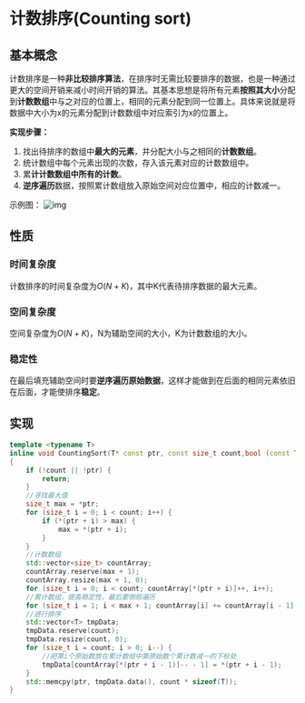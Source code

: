 # 计数排序(Counting sort)

## 基本概念

计数排序是一种**非比较排序算法**，在排序时无需比较要排序的数据，也是一种通过更大的空间开销来减小时间开销的算法。其基本思想是将所有元素**按照其大小**分配到**计数数组**中与之对应的位置上，相同的元素分配到同一位置上。具体来说就是将数据中大小为x的元素分配到计数数组中对应索引为x的位置上。

**实现步骤：**

1. 找出待排序的数组中**最大的元素**，并分配大小与之相同的**计数数组**。
2. 统计数组中每个元素出现的次数，存入该元素对应的计数数组中。
3. 累**计计数数组中所有的计数**。
4. **逆序遍历**数据，按照累计数组放入原始空间对应位置中，相应的计数减一。

示例图：
![img](https://www.runoob.com/wp-content/uploads/2019/03/countingSort.gif)



## 性质

### 时间复杂度

计数排序的时间复杂度为$O(N+K)$，其中K代表待排序数据的最大元素。

### 空间复杂度

空间复杂度为$O(N+K)$，N为辅助空间的大小，K为计数数组的大小。

### 稳定性

在最后填充辅助空间时要**逆序遍历原始数据**，这样才能做到在后面的相同元素依旧在后面，才能使排序**稳定**。



## 实现

```c++
template <typename T>
inline void CountingSort(T* const ptr, const size_t count,bool (const T*, const T*) = DefaultCmp)
{
	if (!count || !ptr) {
		return;
	}
	//寻找最大值
	size_t max = *ptr;
	for (size_t i = 0; i < count; i++) {
		if (*(ptr + i) > max) {
			max = *(ptr + i);
		}
	}
	//计数数组
	std::vector<size_t> countArray;
	countArray.reserve(max + 1);
	countArray.resize(max + 1, 0);
	for (size_t i = 0; i < count; countArray[*(ptr + i)]++, i++);
	//累计数组，提高稳定性，最后要倒叙遍历
	for (size_t i = 1; i < max + 1; countArray[i] += countArray[i - 1], i++);
	//进行排序
	std::vector<T> tmpData;
	tmpData.reserve(count);
	tmpData.resize(count, 0);
	for (size_t i = count; i > 0; i--) {
		//把第i个原始数放在累计数组中第原始数个累计数减一的下标处
		tmpData[countArray[*(ptr + i - 1)]-- - 1] = *(ptr + i - 1);
	}
	std::memcpy(ptr, tmpData.data(), count * sizeof(T));
}
```

